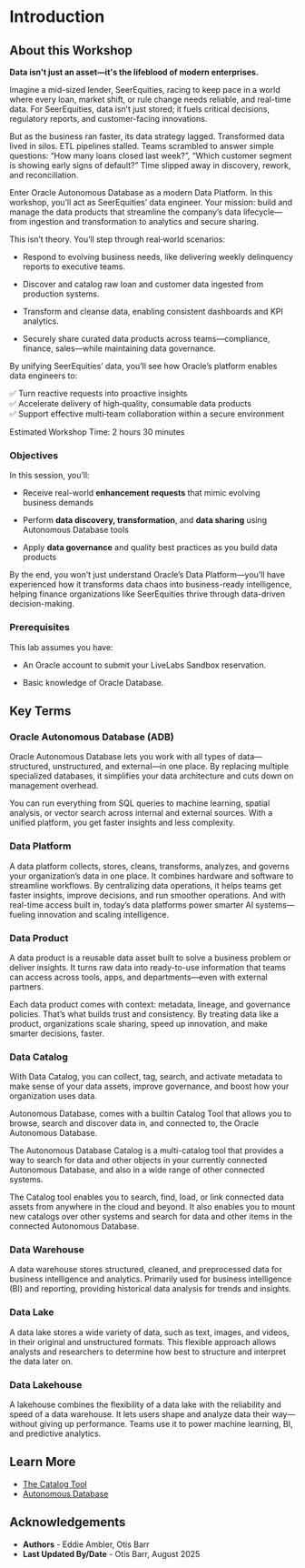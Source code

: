 # Introduction

## About this Workshop

**Data isn't just an asset—it's the lifeblood of modern enterprises.**

Imagine a mid-sized lender, SeerEquities, racing to keep pace in a world where every loan, market shift, or rule change needs reliable, and real-time data. For SeerEquities, data isn’t just stored; it fuels critical decisions, regulatory reports, and customer-facing innovations.

But as the business ran faster, its data strategy lagged. Transformed data lived in silos. ETL pipelines stalled. Teams scrambled to answer simple questions: “How many loans closed last week?”, “Which customer segment is showing early signs of default?” Time slipped away in discovery, rework, and reconciliation.

Enter Oracle Autonomous Database as a modern Data Platform. In this workshop, you’ll act as SeerEquities’ data engineer. Your mission: build and manage the data products that streamline the company’s data lifecycle—from ingestion and transformation to analytics and secure sharing.

This isn’t theory. You’ll step through real‑world scenarios:

* Respond to evolving business needs, like delivering weekly delinquency reports to executive teams.

* Discover and catalog raw loan and customer data ingested from production systems.

* Transform and cleanse data, enabling consistent dashboards and KPI analytics.

* Securely share curated data products across teams—compliance, finance, sales—while maintaining data governance.

By unifying SeerEquities’ data, you’ll see how Oracle’s platform enables data engineers to:

✅ Turn reactive requests into proactive insights  
✅ Accelerate delivery of high‑quality, consumable data products  
✅ Support effective multi‑team collaboration within a secure environment

[](videohub:1_dfmz797x:medium)

Estimated Workshop Time: 2 hours 30 minutes


### **Objectives**

In this session, you’ll:

* Receive real-world **enhancement requests** that mimic evolving business demands

* Perform **data discovery, transformation**, and **data sharing** using Autonomous Database tools

* Apply **data governance** and quality best practices as you build data products

By the end, you won’t just understand Oracle’s Data Platform—you’ll have experienced how it transforms data chaos into business-ready intelligence, helping finance organizations like SeerEquities thrive through data-driven decision-making.

### **Prerequisites**

This lab assumes you have:

* An Oracle account to submit your LiveLabs Sandbox reservation.

* Basic knowledge of Oracle Database.

## Key Terms

### **Oracle Autonomous Database (ADB)**

Oracle Autonomous Database lets you work with all types of data—structured, unstructured, and external—in one place. By replacing multiple specialized databases, it simplifies your data architecture and cuts down on management overhead.

You can run everything from SQL queries to machine learning, spatial analysis, or vector search across internal and external sources. With a unified platform, you get faster insights and less complexity.

### **Data Platform**

A data platform collects, stores, cleans, transforms, analyzes, and governs your organization’s data in one place. It combines hardware and software to streamline workflows. By centralizing data operations, it helps teams get faster insights, improve decisions, and run smoother operations. And with real-time access built in, today’s data platforms power smarter AI systems—fueling innovation and scaling intelligence.

### **Data Product**

A data product is a reusable data asset built to solve a business problem or deliver insights. It turns raw data into ready-to-use information that teams can access across tools, apps, and departments—even with external partners.

Each data product comes with context: metadata, lineage, and governance policies. That’s what builds trust and consistency. By treating data like a product, organizations scale sharing, speed up innovation, and make smarter decisions, faster.

### **Data Catalog**

With Data Catalog, you can collect, tag, search, and activate metadata to make sense of your data assets, improve governance, and boost how your organization uses data.

Autonomous Database, comes with a builtin Catalog Tool that allows you to browse, search and discover data in, and connected to, the Oracle Autonomous Database.

The Autonomous Database Catalog is a multi-catalog tool that provides a way to search for data and other objects in your currently connected Autonomous Database, and also in a wide range of other connected systems.

The Catalog tool enables you to search, find, load, or link connected data assets from anywhere in the cloud and beyond. It also enables you to mount new catalogs over other systems and search for data and other items in the connected Autonomous Database.

### **Data Warehouse**

A data warehouse stores structured, cleaned, and preprocessed data for business intelligence and analytics. Primarily used for business intelligence (BI) and reporting, providing historical data analysis for trends and insights.

### **Data Lake**

A data lake stores a wide variety of data, such as text, images, and videos, in their original and unstructured formats. This flexible approach allows analysts and researchers to determine how best to structure and interpret the data later on.

### **Data Lakehouse**

A lakehouse combines the flexibility of a data lake with the reliability and speed of a data warehouse. It lets users shape and analyze data their way—without giving up performance. Teams use it to power machine learning, BI, and predictive analytics.

## Learn More

* [The Catalog Tool](https://docs.oracle.com/en/cloud/paas/autonomous-database/serverless/adbsb/catalog-entities.html)
* [Autonomous Database](https://docs.oracle.com/en/cloud/paas/autonomous-database/index.html)

## Acknowledgements
* **Authors** - Eddie Ambler, Otis Barr
* **Last Updated By/Date** - Otis Barr, August 2025
